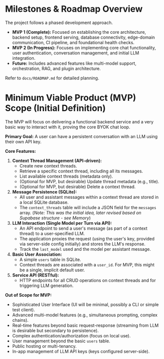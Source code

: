 # Milestones & Roadmap Overview

The project follows a phased development approach.
- **MVP 1 (Complete):** Focused on establishing the core architecture, backend setup, frontend serving, database connectivity, edge-domain communication, CI pipeline, and foundational health checks.
- **MVP 2 (In Progress):** Focuses on implementing core chat functionality, user authentication, conversation management, and initial LLM integration.
- **Future:** Includes advanced features like multi-model support, orchestration, RAG, and plugin architecture.

Refer to `docs/ROADMAP.md` for detailed planning.

# Minimum Viable Product (MVP) Scope (Initial Definition)

The MVP will focus on delivering a functional backend service and a very basic way to interact with it, proving the core BYOK chat loop.

**Primary Goal:** A user can have a persistent conversation with an LLM using their own API key.

**Core Features:**

1.  **Context Thread Management (API-driven):**
    - Create new context threads.
    - Retrieve a specific context thread, including all its messages.
    - List available context threads (metadata only).
    - (Optional for MVP, but desirable) Update thread metadata (e.g., title).
    - (Optional for MVP, but desirable) Delete a context thread.
2.  **Message Persistence (SQLite):**
    - All user and assistant messages within a context thread are stored in a local SQLite database.
    - The `context_threads` table will include a JSON field for the `messages` array. (*Note: This was the initial idea, later revised based on Supabase structure - see Memory*) 
3.  **LLM Interaction (Single Model per Turn via API):**
    - An API endpoint to send a user's message (as part of a context thread) to a user-specified LLM.
    - The application proxies the request (using the user's key, provided via server-side config initially) and stores the LLM's response.
    - Track the `last_model` used and the model per assistant message.
4.  **Basic User Association:**
    - A simple `users` table in SQLite.
    - Context threads are associated with a `user_id`. For MVP, this might be a single, implicit default user.
5.  **Service API (RESTful):**
    - HTTP endpoints for all CRUD operations on context threads and for triggering LLM generation.

**Out of Scope for MVP:**

-   Sophisticated User Interface (UI will be minimal, possibly a CLI or simple test client).
-   Advanced multi-model features (e.g., simultaneous prompting, complex chains).
-   Real-time features beyond basic request-response (streaming from LLM is desirable but secondary to persistence).
-   Complex authentication/authorization (focus on local use).
-   User management beyond the basic `users` table.
-   Public hosting or multi-tenancy.
-   In-app management of LLM API keys (keys configured server-side).
